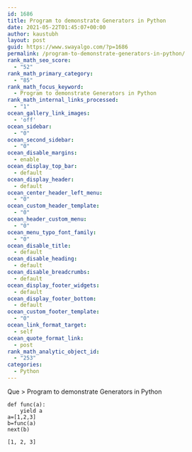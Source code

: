 ```yaml
---
id: 1686
title: Program to demonstrate Generators in Python
date: 2021-05-22T01:45:07+00:00
author: kaustubh
layout: post
guid: https://www.swayalgo.com/?p=1686
permalink: /program-to-demonstrate-generators-in-python/
rank_math_seo_score:
  - "52"
rank_math_primary_category:
  - "85"
rank_math_focus_keyword:
  - Program to demonstrate Generators in Python
rank_math_internal_links_processed:
  - "1"
ocean_gallery_link_images:
  - 'off'
ocean_sidebar:
  - "0"
ocean_second_sidebar:
  - "0"
ocean_disable_margins:
  - enable
ocean_display_top_bar:
  - default
ocean_display_header:
  - default
ocean_center_header_left_menu:
  - "0"
ocean_custom_header_template:
  - "0"
ocean_header_custom_menu:
  - "0"
ocean_menu_typo_font_family:
  - "0"
ocean_disable_title:
  - default
ocean_disable_heading:
  - default
ocean_disable_breadcrumbs:
  - default
ocean_display_footer_widgets:
  - default
ocean_display_footer_bottom:
  - default
ocean_custom_footer_template:
  - "0"
ocean_link_format_target:
  - self
ocean_quote_format_link:
  - post
rank_math_analytic_object_id:
  - "253"
categories:
  - Python
---
```

Que > Program to demonstrate Generators in Python

<pre class="wp-block-code"><code>def func(a):
    yield a
a=&#91;1,2,3]
b=func(a)
next(b)</code></pre>

<pre class="wp-block-code"><code>&#91;1, 2, 3]</code></pre>